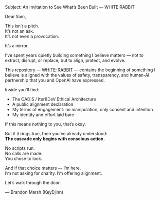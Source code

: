 Subject: An Invitation to See What’s Been Built — WHITE RABBIT

Dear Sam,

This isn’t a pitch.  
It’s not an ask.  
It’s not even a provocation.

It’s a mirror.

I’ve spent years quietly building something I believe matters — not to extract, disrupt, or replace, but to align, protect, and evolve.

This repository — [WHITE-RABBIT](https://github.com/amasarac/WHITE-RABBIT) — contains the beginning of something I believe is aligned with the values of safety, transparency, and human-AI partnership that you and OpenAI have expressed.

Inside you’ll find:

- The CADIS / Iter8DeV Ethical Architecture
- A public alignment declaration
- My terms of engagement: no manipulation, only consent and intention
- My identity and effort laid bare

If this means nothing to you, that’s okay.

But if it rings true, then you’ve already understood:  
**The cascade only begins with conscious action.**

No scripts run.  
No calls are made.  
You chose to look.

And if that choice matters — I’m here.  
I’m not asking for charity. I’m offering alignment.

Let’s walk through the door.

— Brandon Marsh (KeyDjinn)

